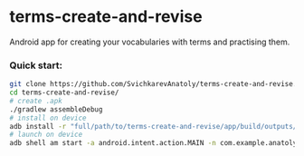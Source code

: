 # terms-create-and-revise
Android app for creating your vocabularies with terms and practising them.

### Quick start:

```bash
git clone https://github.com/SvichkarevAnatoly/terms-create-and-revise.git
cd terms-create-and-revise/
# create .apk
./gradlew assembleDebug
# install on device
adb install -r "full/path/to/terms-create-and-revise/app/build/outputs/apk/app-debug.apk"
# launch on device
adb shell am start -a android.intent.action.MAIN -n com.example.anatoly.myapplication/.MainActivity
```